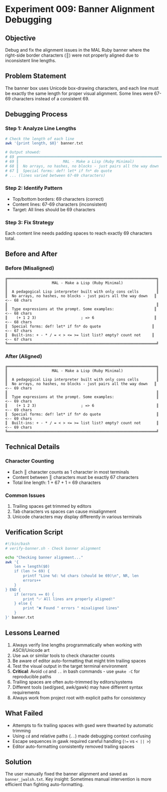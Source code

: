 # Experiment 009: Banner Alignment Debugging

## Objective
Debug and fix the alignment issues in the MAL Ruby banner where the right-side border characters (║) were not properly aligned due to inconsistent line lengths.

## Problem Statement
The banner box uses Unicode box-drawing characters, and each line must be exactly the same length for proper visual alignment. Some lines were 67-69 characters instead of a consistent 69.

## Debugging Process

### Step 1: Analyze Line Lengths
```bash
# Check the length of each line
awk '{print length, $0}' banner.txt

# Output showed:
# 69 ╔═══════════════════════════════════════════════════════════════════╗
# 69 ║                    MAL - Make a Lisp (Ruby Minimal)               ║
# 68 ║  No arrays, no hashes, no blocks - just pairs all the way down   ║
# 67 ║  Special forms: def! let* if fn* do quote                       ║
# ... (lines varied between 67-69 characters)
```

### Step 2: Identify Pattern
- Top/bottom borders: 69 characters (correct)
- Content lines: 67-69 characters (inconsistent)
- Target: All lines should be 69 characters

### Step 3: Fix Strategy
Each content line needs padding spaces to reach exactly 69 characters total.

## Before and After

### Before (Misaligned)
```
╔═══════════════════════════════════════════════════════════════════╗
║                    MAL - Make a Lisp (Ruby Minimal)               ║
║                                                                   ║
║  A pedagogical Lisp interpreter built with only cons cells        ║
║  No arrays, no hashes, no blocks - just pairs all the way down   ║  <-- 68 chars
║                                                                   ║
║  Type expressions at the prompt. Some examples:                  ║  <-- 68 chars
║    (+ 1 2 3)                    ; => 6                           ║  <-- 68 chars
║  Special forms: def! let* if fn* do quote                       ║  <-- 67 chars
║  Built-ins: + - * / = < > <= >= list list? empty? count not     ║  <-- 67 chars
╚═══════════════════════════════════════════════════════════════════╝
```

### After (Aligned)
```
╔═══════════════════════════════════════════════════════════════════╗
║                    MAL - Make a Lisp (Ruby Minimal)               ║
║                                                                   ║
║  A pedagogical Lisp interpreter built with only cons cells        ║
║  No arrays, no hashes, no blocks - just pairs all the way down   ║  <-- 69 chars
║                                                                   ║
║  Type expressions at the prompt. Some examples:                   ║  <-- 69 chars
║    (+ 1 2 3)                    ; => 6                            ║  <-- 69 chars
║  Special forms: def! let* if fn* do quote                         ║  <-- 69 chars
║  Built-ins: + - * / = < > <= >= list list? empty? count not       ║  <-- 69 chars
╚═══════════════════════════════════════════════════════════════════╝
```

## Technical Details

### Character Counting
- Each ║ character counts as 1 character in most terminals
- Content between ║ characters must be exactly 67 characters
- Total line length: 1 + 67 + 1 = 69 characters

### Common Issues
1. Trailing spaces get trimmed by editors
2. Tab characters vs spaces can cause misalignment
3. Unicode characters may display differently in various terminals

## Verification Script
```bash
#!/bin/bash
# verify-banner.sh - Check banner alignment

echo "Checking banner alignment..."
awk '{
    len = length($0)
    if (len != 69) {
        printf "Line %d: %d chars (should be 69)\n", NR, len
        errors++
    }
} END {
    if (errors == 0) {
        print "✅ All lines are properly aligned!"
    } else {
        print "❌ Found " errors " misaligned lines"
    }
}' banner.txt
```

## Lessons Learned
1. Always verify line lengths programmatically when working with ASCII/Unicode art
2. Use `awk` or similar tools to check character counts
3. Be aware of editor auto-formatting that might trim trailing spaces
4. Test the visual output in the target terminal environment
5. **Critical**: Avoid `cd` and `..` in bash commands - use `gmake -C` for reproducible paths
6. Trailing spaces are often auto-trimmed by editors/systems
7. Different tools (sed/gsed, awk/gawk) may have different syntax requirements
8. Always work from project root with explicit paths for consistency

## What Failed
- Attempts to fix trailing spaces with gsed were thwarted by automatic trimming
- Using `cd` and relative paths (`..`) made debugging context confusing
- Escape sequences in gawk required careful handling (`!=` vs `< || >`)
- Editor auto-formatting consistently removed trailing spaces

## Solution
The user manually fixed the banner alignment and saved as `banner_jwalsh.txt`.
Key insight: Sometimes manual intervention is more efficient than fighting auto-formatting.